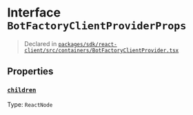 # Interface `BotFactoryClientProviderProps`
> Declared in [`packages/sdk/react-client/src/containers/BotFactoryClientProvider.tsx`]()


## Properties
### [`children`](https://github.com/dxos/protocols/blob/main/packages/sdk/react-client/src/containers/BotFactoryClientProvider.tsx#L15)
Type: `ReactNode`